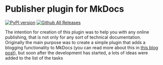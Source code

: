 # Publisher plugin for MkDocs

[![PyPI version](https://badge.fury.io/py/mkdocs-blog-in.svg)](https://badge.fury.io/py/mkdocs-blog-in)
[![Github All Releases](https://img.shields.io/github/downloads/mkusz/mkdocs-blog-in/total.svg)]()

The intention for creation of this plugin was to help you with any online publishing, that is not only for any sort of technical documentation. Originally the main purpose was to create a simple plugin that adds a blogging functionality to MkDocs (you can read more about this in [this blog post](03_blog/v010-initial-release.md)), but soon after the development has started, a lots of ideas were added to the list of the tasks

